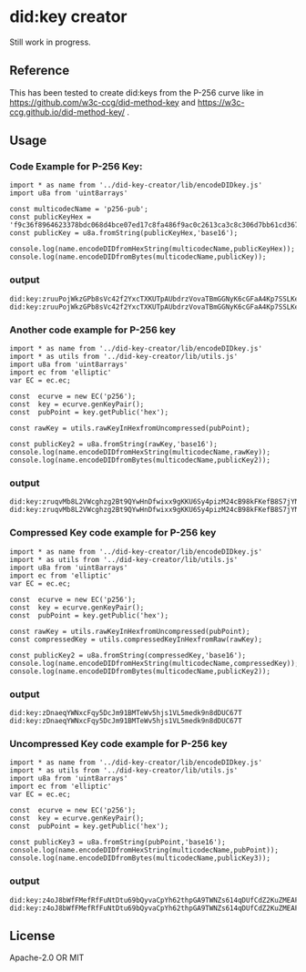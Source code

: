 # did:key creator
Still work in progress.

## Reference
This has been tested to create did:keys from the P-256 curve like in https://github.com/w3c-ccg/did-method-key
and https://w3c-ccg.github.io/did-method-key/ .

## Usage

### Code Example for P-256 Key:

```
import * as name from '../did-key-creator/lib/encodeDIDkey.js'
import u8a from 'uint8arrays'

const multicodecName = 'p256-pub';
const publicKeyHex = 'f9c36f8964623378bdc068d4bce07ed17c8fa486f9ac0c2613ca3c8c306d7bb61cd36717b8ac5e4fea8ad23dc8d0783c2318ee4ad7a80db6e0026ad0b072a24f';
const publicKey = u8a.fromString(publicKeyHex,'base16');

console.log(name.encodeDIDfromHexString(multicodecName,publicKeyHex));
console.log(name.encodeDIDfromBytes(multicodecName,publicKey));

```

### output
```
did:key:zruuPojWkzGPb8sVc42f2YxcTXKUTpAUbdrzVovaTBmGGNyK6cGFaA4Kp7SSLKecrxYz8Sc9d77Rss7rayYt1oFCaNJ
did:key:zruuPojWkzGPb8sVc42f2YxcTXKUTpAUbdrzVovaTBmGGNyK6cGFaA4Kp7SSLKecrxYz8Sc9d77Rss7rayYt1oFCaNJ
```

### Another code example for P-256 key
```
import * as name from '../did-key-creator/lib/encodeDIDkey.js'
import * as utils from '../did-key-creator/lib/utils.js'
import u8a from 'uint8arrays'
import ec from 'elliptic'
var EC = ec.ec;

const  ecurve = new EC('p256');
const  key = ecurve.genKeyPair();
const  pubPoint = key.getPublic('hex');

const rawKey = utils.rawKeyInHexfromUncompressed(pubPoint);

const publicKey2 = u8a.fromString(rawKey,'base16');
console.log(name.encodeDIDfromHexString(multicodecName,rawKey));
console.log(name.encodeDIDfromBytes(multicodecName,publicKey2));
```

### output
```
did:key:zruqvMb8L2VWcghzg2Bt9QYwHnDfwixx9gKKU6Sy4pizM24cB98kFKefB8S7jYNvzyUFT5aRF1q7zEuMwR2RdszUDDc
did:key:zruqvMb8L2VWcghzg2Bt9QYwHnDfwixx9gKKU6Sy4pizM24cB98kFKefB8S7jYNvzyUFT5aRF1q7zEuMwR2RdszUDDc
```

### Compressed Key code example for P-256 key
```
import * as name from '../did-key-creator/lib/encodeDIDkey.js'
import * as utils from '../did-key-creator/lib/utils.js'
import u8a from 'uint8arrays'
import ec from 'elliptic'
var EC = ec.ec;

const  ecurve = new EC('p256');
const  key = ecurve.genKeyPair();
const  pubPoint = key.getPublic('hex');

const rawKey = utils.rawKeyInHexfromUncompressed(pubPoint);
const compressedKey = utils.compressedKeyInHexfromRaw(rawKey);

const publicKey2 = u8a.fromString(compressedKey,'base16');
console.log(name.encodeDIDfromHexString(multicodecName,compressedKey));
console.log(name.encodeDIDfromBytes(multicodecName,publicKey2));
```

### output
```
did:key:zDnaeqYWNxcFqy5DcJm91BMTeWv5hjs1VL5medk9n8dDUC67T
did:key:zDnaeqYWNxcFqy5DcJm91BMTeWv5hjs1VL5medk9n8dDUC67T
```

### Uncompressed Key code example for P-256 key
```
import * as name from '../did-key-creator/lib/encodeDIDkey.js'
import * as utils from '../did-key-creator/lib/utils.js'
import u8a from 'uint8arrays'
import ec from 'elliptic'
var EC = ec.ec;

const  ecurve = new EC('p256');
const  key = ecurve.genKeyPair();
const  pubPoint = key.getPublic('hex');

const publicKey3 = u8a.fromString(pubPoint,'base16');
console.log(name.encodeDIDfromHexString(multicodecName,pubPoint));
console.log(name.encodeDIDfromBytes(multicodecName,publicKey3));

```

### output
```
did:key:z4oJ8bWfFMefRfFuNtDtu69bQyvaCpYh62thpGA9TWNZs614qDUfCdZ2KuZMEAFKXGACSo3Ws9FLZwscDGtLwThKFev44
did:key:z4oJ8bWfFMefRfFuNtDtu69bQyvaCpYh62thpGA9TWNZs614qDUfCdZ2KuZMEAFKXGACSo3Ws9FLZwscDGtLwThKFev44
```

## License

Apache-2.0 OR MIT
